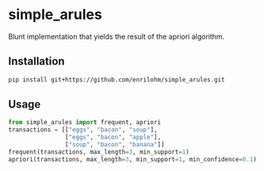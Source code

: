 # simple_arules
Blunt implementation that yields the result of the apriori algorithm.

## Installation
```bash
pip install git+https://github.com/enrilohm/simple_arules.git
```

## Usage
```python
from simple_arules import frequent, apriori
transactions = [["eggs", "bacon", "soup"],
                ["eggs", "bacon", "apple"],
                ["soup", "bacon", "banana"]]
frequent(transactions, max_length=3, min_support=1)
apriori(transactions, max_length=3, min_support=1, min_confidence=0.1)
```
